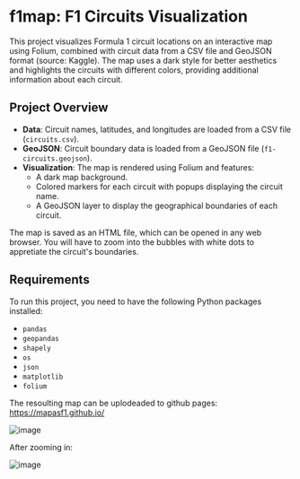 # f1map: F1 Circuits Visualization

This project visualizes Formula 1 circuit locations on an interactive map using Folium, combined with circuit data from a CSV file and GeoJSON format (source: Kaggle). The map uses a dark style for better aesthetics and highlights the circuits with different colors, providing additional information about each circuit.

## Project Overview

- **Data**: Circuit names, latitudes, and longitudes are loaded from a CSV file (`circuits.csv`).
- **GeoJSON**: Circuit boundary data is loaded from a GeoJSON file (`f1-circuits.geojson`).
- **Visualization**: The map is rendered using Folium and features:
  - A dark map background.
  - Colored markers for each circuit with popups displaying the circuit name.
  - A GeoJSON layer to display the geographical boundaries of each circuit.
  
The map is saved as an HTML file, which can be opened in any web browser.
You will have to zoom into the bubbles with white dots to appretiate the circuit's boundaries.

## Requirements

To run this project, you need to have the following Python packages installed:

- `pandas`
- `geopandas`
- `shapely`
- `os`
- `json`
- `matplotlib`
- `folium`

The resoulting map can be uplodeaded to github pages:
https://mapasf1.github.io/

![image](https://github.com/user-attachments/assets/17b66f72-a519-438c-9f8d-c9431c455b45)

After zooming in:

![image](https://github.com/user-attachments/assets/c63ad6a2-36d8-4960-8b61-153f0e4c6409)


